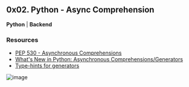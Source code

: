 ## 0x02. Python - Async Comprehension
**Python** | **Backend**

### Resources

- [PEP 530 - Asynchronous Comprehensions](https://peps.python.org/pep-0530/)
- [What's New in Python: Asynchronous Comprehensions/Generators](https://www.blog.pythonlibrary.org/2017/02/14/whats-new-in-python-asynchronous-comprehensions-generators/)
- [Type-hints for generators](https://stackoverflow.com/questions/42531143/how-to-type-hint-a-generator-in-python-3)

![image](https://s3.amazonaws.com/alx-intranet.hbtn.io/uploads/medias/2019/12/ee85b9f67c384e29525b.png?X-Amz-Algorithm=AWS4-HMAC-SHA256&X-Amz-Credential=AKIARDDGGGOUSBVO6H7D%2F20240116%2Fus-east-1%2Fs3%2Faws4_request&X-Amz-Date=20240116T093237Z&X-Amz-Expires=86400&X-Amz-SignedHeaders=host&X-Amz-Signature=38a1ac1d9d2bacd32b2de161eab70b408ad064f2974bf50814e8da3df0e6510c)
